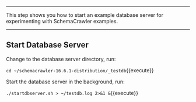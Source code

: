 -----

This step shows you how to start an example database server for experimenting with SchemaCrawler examples.

-----

## Start Database Server

Change to the database server directory, run:

`cd ~/schemacrawler-16.6.1-distribution/_testdb`{{execute}}

Start the database server in the background, run:

`./startdbserver.sh > ~/testdb.log 2>&1 &`{{execute}}
